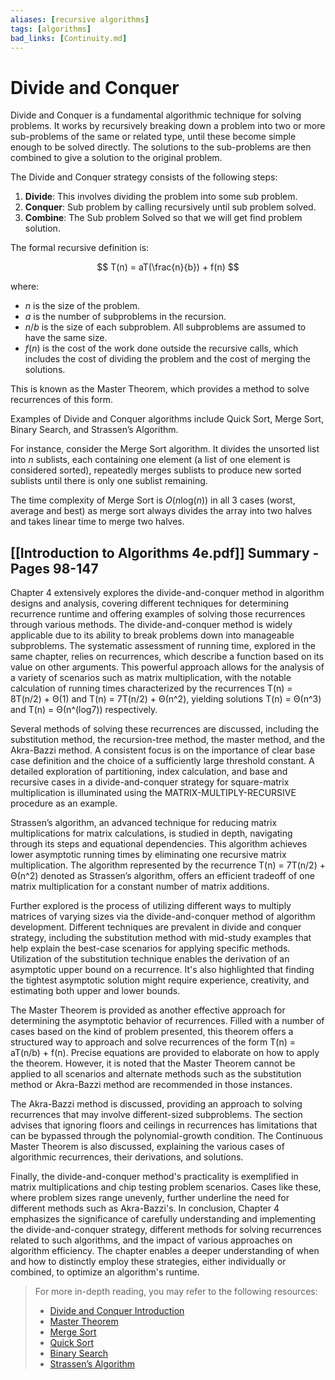 ```yaml
---
aliases: [recursive algorithms]
tags: [algorithms]
bad_links: [Continuity.md]
---
```

# Divide and Conquer

Divide and Conquer is a fundamental algorithmic technique for solving problems. It works by recursively breaking down a problem into two or more sub-problems of the same or related type, until these become simple enough to be solved directly. The solutions to the sub-problems are then combined to give a solution to the original problem.

The Divide and Conquer strategy consists of the following steps:

1. **Divide**: This involves dividing the problem into some sub problem.
2. **Conquer**: Sub problem by calling recursively until sub problem solved.
3. **Combine**: The Sub problem Solved so that we will get find problem solution.

The formal recursive definition is:

$$
T(n) = aT(\frac{n}{b}) + f(n)
$$

where:
- $n$ is the size of the problem.
- $a$ is the number of subproblems in the recursion.
- $n/b$ is the size of each subproblem. All subproblems are assumed to have the same size.
- $f(n)$ is the cost of the work done outside the recursive calls, which includes the cost of dividing the problem and the cost of merging the solutions.

This is known as the Master Theorem, which provides a method to solve recurrences of this form.

Examples of Divide and Conquer algorithms include Quick Sort, Merge Sort, Binary Search, and Strassen’s Algorithm.

For instance, consider the Merge Sort algorithm. It divides the unsorted list into $n$ sublists, each containing one element (a list of one element is considered sorted), repeatedly merges sublists to produce new sorted sublists until there is only one sublist remaining.

The time complexity of Merge Sort is $O(n\text{log}(n))$ in all 3 cases (worst, average and best) as merge sort always divides the array into two halves and takes linear time to merge two halves.

## [[Introduction to Algorithms 4e.pdf]] Summary - Pages 98-147

Chapter 4 extensively explores the divide-and-conquer method in algorithm designs and analysis, covering different techniques for determining recurrence runtime and offering examples of solving those recurrences through various methods. The divide-and-conquer method is widely applicable due to its ability to break problems down into manageable subproblems. The systematic assessment of running time, explored in the same chapter, relies on recurrences, which describe a function based on its value on other arguments. This powerful approach allows for the analysis of a variety of scenarios such as matrix multiplication, with the notable calculation of running times characterized by the recurrences T(n) = 8T(n/2) + Θ(1) and T(n) = 7T(n/2) + Θ(n^2), yielding solutions T(n) = Θ(n^3) and T(n) = Θ(n^(log7)) respectively. 

Several methods of solving these recurrences are discussed, including the substitution method, the recursion-tree method, the master method, and the Akra-Bazzi method. A consistent focus is on the importance of clear base case definition and the choice of a sufficiently large threshold constant. A detailed exploration of partitioning, index calculation, and base and recursive cases in a divide-and-conquer strategy for square-matrix multiplication is illuminated using the MATRIX-MULTIPLY-RECURSIVE procedure as an example.

Strassen’s algorithm, an advanced technique for reducing matrix multiplications for matrix calculations, is studied in depth, navigating through its steps and equational dependencies. This algorithm achieves lower asymptotic running times by eliminating one recursive matrix multiplication. The algorithm represented by the recurrence T(n) = 7T(n/2) + Θ(n^2) denoted as Strassen’s algorithm, offers an efficient tradeoff of one matrix multiplication for a constant number of matrix additions. 

Further explored is the process of utilizing different ways to multiply matrices of varying sizes via the divide-and-conquer method of algorithm development. Different techniques are prevalent in divide and conquer strategy, including the substitution method with mid-study examples that help explain the best-case scenarios for applying specific methods. Utilization of the substitution technique enables the derivation of an asymptotic upper bound on a recurrence. It's also highlighted that finding the tightest asymptotic solution might require experience, creativity, and estimating both upper and lower bounds. 

The Master Theorem is provided as another effective approach for determining the asymptotic behavior of recurrences. Filled with a number of cases based on the kind of problem presented, this theorem offers a structured way to approach and solve recurrences of the form T(n) = aT(n/b) + f(n). Precise equations are provided to elaborate on how to apply the theorem. However, it is noted that the Master Theorem cannot be applied to all scenarios and alternate methods such as the substitution method or Akra-Bazzi method are recommended in those instances. 

The Akra-Bazzi method is discussed, providing an approach to solving recurrences that may involve different-sized subproblems. The section advises that ignoring floors and ceilings in recurrences has limitations that can be bypassed through the polynomial-growth condition. The Continuous Master Theorem is also discussed, explaining the various cases of algorithmic recurrences, their derivations, and solutions. 

Finally, the divide-and-conquer method's practicality is exemplified in matrix multiplications and chip testing problem scenarios. Cases like these, where problem sizes range unevenly, further underline the need for different methods such as Akra-Bazzi's. In conclusion, Chapter 4 emphasizes the significance of carefully understanding and implementing the divide-and-conquer strategy, different methods for solving recurrences related to such algorithms, and the impact of various approaches on algorithm efficiency. The chapter enables a deeper understanding of when and how to distinctly employ these strategies, either individually or combined, to optimize an algorithm's runtime.

> For more in-depth reading, you may refer to the following resources:
> - [Divide and Conquer Introduction](https://www.google.com/search?q=Divide+and+Conquer+Introduction)
> - [Master Theorem](https://www.google.com/search?q=Master+Theorem)
> - [Merge Sort](https://www.google.com/search?q=Merge+Sort)
> - [Quick Sort](https://www.google.com/search?q=Quick+Sort)
> - [Binary Search](https://www.google.com/search?q=Binary+Search)
> - [Strassen’s Algorithm](https://www.google.com/search?q=Strassen%E2%80%99s+Algorithm)